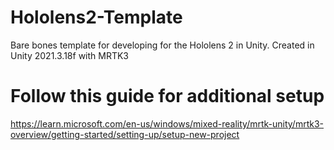 # Hololens2-Template
Bare bones template for developing for the Hololens 2 in Unity. Created in Unity 2021.3.18f with MRTK3

# Follow this guide for additional setup
https://learn.microsoft.com/en-us/windows/mixed-reality/mrtk-unity/mrtk3-overview/getting-started/setting-up/setup-new-project
